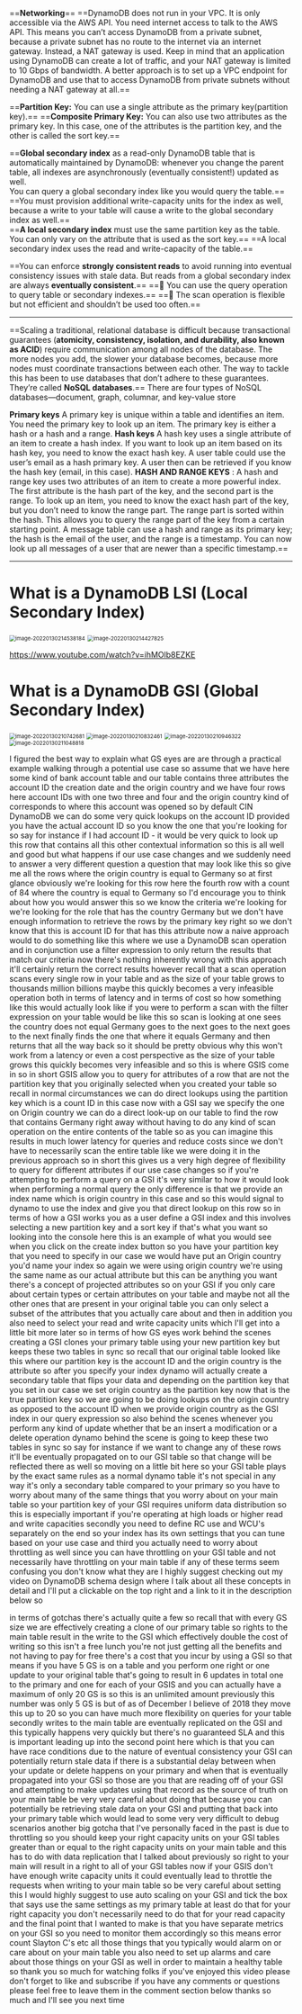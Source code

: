 ==**Networking**==
==DynamoDB does not run in your VPC. It is only accessible via the AWS API. You need internet access to talk to the AWS API. This means you can’t access DynamoDB from a private subnet, because a private subnet has no route to the internet via an internet gateway. Instead, a NAT gateway is used. Keep in mind that an application using DynamoDB can create a lot of traffic, and your NAT gateway is limited to 10 Gbps of bandwidth. A better approach is to set up a VPC endpoint for DynamoDB and use that to access DynamoDB from private subnets without needing a NAT gateway at all.== 

==**Partition Key:** You can use a single attribute as the primary key(partition key).== 
==**Composite Primary Key:** You can also use two attributes as the primary key. In this case, one of the attributes is the partition key, and the other is called the sort key.==  

==**Global secondary index** as a read-only DynamoDB table that is automatically maintained by DynamoDB: whenever you change the parent table, all indexes are asynchronously (eventually consistent!) updated as well.  
You can query a global secondary index like you would query the table.==  
==You must provision additional write-capacity units for the index as well, because a write to your table will cause a write to the global secondary index as well.==  
==**A local secondary index** must use the same partition key as the table. You can only vary on the attribute that is used as the sort key.== 
==A local secondary index uses the read and write-capacity of the table.==  

==You can enforce **strongly consistent reads** to avoid running into eventual consistency issues with stale data. But reads from a global secondary index are always **eventually consistent**.==
== You can use the query operation to query table or secondary indexes.==
== The scan operation is flexible but not efficient and shouldn’t be used too often.==  

------

==Scaling a traditional, relational database is difficult because transactional guarantees (**atomicity, consistency, isolation, and durability, also known as ACID**) require communication among all nodes of the database. The more nodes you add, the slower your database becomes, because more nodes must coordinate transactions between each other. The way to tackle this has been to use databases that don’t adhere to these guarantees. They’re called **NoSQL databases**.==
There are four types of NoSQL databases—document, graph, columnar, and key-value store  

**Primary keys**
A primary key is unique within a table and identifies an item. You need the primary key to look up an item. The primary key is either a hash or a hash and a range. 
**Hash keys** A hash key uses a single attribute of an item to create a hash index. If you want to look up an item based on its hash key, you need to know the exact hash key. A user table could use the user’s email as a hash primary key. A user then can be retrieved if you know the hash key (email, in this case).
**HASH AND RANGE KEYS** : A hash and range key uses two attributes of an item to create a more powerful index. The first attribute is the hash part of the key, and the second part is the range. To look up an item, you need to know the exact hash part of the key, but you don’t need to know the range part. The range part is sorted within the hash. This allows you to query the range part of the key from a certain starting point. A message table can use a hash and range as its primary key; the hash is the email of the user, and the range is a timestamp. You can now look up all messages of a user that are newer than a specific timestamp.==  

------

# What is a DynamoDB LSI (Local Secondary Index) 



<img src="DynamoDB.assets/image-20220130214538184.png" alt="image-20220130214538184" style="zoom:67%;" />



<img src="DynamoDB.assets/image-20220130214427825.png" alt="image-20220130214427825" style="zoom:67%;" />



https://www.youtube.com/watch?v=ihMOlb8EZKE

# What is a DynamoDB GSI (Global Secondary Index) 

<img src="DynamoDB.assets/image-20220130210742681.png" alt="image-20220130210742681" style="zoom:67%;" />


<img src="DynamoDB.assets/image-20220130210832461.png" alt="image-20220130210832461" style="zoom:67%;" />

<img src="DynamoDB.assets/image-20220130210946322.png" alt="image-20220130210946322" style="zoom: 67%;" />

<img src="DynamoDB.assets/image-20220130211048818.png" alt="image-20220130211048818" style="zoom:67%;" />

I figured the best way to explain what GS eyes are are through a practical example walking through a potential use case so assume that we have here some kind of bank account table and our table contains three attributes the account ID the creation date and the origin country and we have four rows here account IDs with one two three and four and the origin country kind of corresponds to where this account was opened so by default CIN DynamoDB we can do some very quick lookups on the account ID provided you have the actual account ID so you know the one that you're looking for so say for instance if I had account ID - it would be very quick to look up this row that contains all this other contextual information so this is all well and good but what happens if our use case changes and we suddenly need to answer a very different question a question that may look like this so give me all the rows where the origin country is equal to Germany so at first glance obviously we're looking for this row here the fourth row with a count of 84 where the country is equal to Germany so I'd encourage you to think about how you would answer this so we know the criteria we're looking for we're looking for the role that has the country Germany but we don't have enough information to retrieve the rows by the primary key right so we don't know that this is account ID for that has this attribute now a naive approach would to do something like this where we use a DynamoDB scan operation and in conjunction use a filter expression to only return the results that match our criteria now there's nothing inherently wrong with this approach it'll certainly return the correct results however recall that a scan operation scans every single row in your table and as the size of your table grows to thousands million billions maybe this quickly becomes a very infeasible operation both in terms of latency and in terms of cost so how something like this would actually look like if you were to perform a scan with the filter expression on your table would be like this so scan is looking at one sees the country does not equal Germany goes to the next goes to the next goes to the next finally finds the one that where it equals Germany and then returns that all the way back so it should be pretty obvious why this won't work from a latency or even a cost perspective as the size of your table grows this quickly becomes very infeasible and so this is where GSIS come in so in short GSIS allow you to query for attributes of a row that are not the partition key that you originally selected when you created your table so recall in normal circumstances we can do direct lookups using the partition key which is a count ID in this case now with a GSI say we specify the one on Origin country we can do a direct look-up on our table to find the row that contains Germany right away without having to do any kind of scan operation on the entire contents of the table so as you can imagine this results in much lower latency for queries and reduce costs since we don't have to necessarily scan the entire table like we were doing it in the previous approach so in short this gives us a very high degree of flexibility to query for different attributes if our use case changes so if you're attempting to perform a query on a GSI it's very similar to how it would look when performing a normal query the only difference is that we provide an index name which is origin country in this case and so this would signal to dynamo to use the index and give you that direct lookup on this row so in terms of how a GSI works you as a user define a GSI index and this involves selecting a new partition key and a sort key if that's what you want so looking into the console here this is an example of what you would see when you click on the create index button so you have your partition key that you need to specify in our case we would have put an Origin country you'd name your index so again we were using origin country we're using the same name as our actual attribute but this can be anything you want there's a concept of projected attributes so on your GSI if you only care about certain types or certain attributes on your table and maybe not all the other ones that are present in your original table you can only select a subset of the attributes that you actually care about and then in addition you also need to select your read and write capacity units which I'll get into a little bit more later so in terms of how GS eyes work behind the scenes creating a GSI clones your primary table using your new partition key but keeps these two tables in sync so recall that our original table looked like this where our partition key is the account ID and the origin country is the attribute so after you specify your index dynamo will actually create a secondary table that flips your data and depending on the partition key that you set in our case we set origin country as the partition key now that is the true partition key so we are going to be doing lookups on the origin country as opposed to the account ID when we provide origin country as the GSI index in our query expression so also behind the scenes whenever you perform any kind of update whether that be an insert a modification or a delete operation dynamo behind the scene is going to keep these two tables in sync so say for instance if we want to change any of these rows it'll be eventually propagated on to our GSI table so that change will be reflected there as well so moving on a little bit here so your GSI table plays by the exact same rules as a normal dynamo table it's not special in any way it's only a secondary table compared to your primary so you have to worry about many of the same things that you worry about on your main table so your partition key of your GSI requires uniform data distribution so this is especially important if you're operating at high loads or higher read and write capacities secondly you need to define RC use and WCU's separately on the end so your index has its own settings that you can tune based on your use case and third you actually need to worry about throttling as well since you can have throttling on your GSI table and not necessarily have throttling on your main table if any of these terms seem confusing you don't know what they are I highly suggest checking out my video on DynamoDB schema design where I talk about all these concepts in detail and I'll put a clickable on the top right and a link to it in the description below so 

in terms of gotchas there's actually quite a few so recall that with every GS size we are effectively creating a clone of our primary table so rights to the main table result in the write to the GSI which effectively double the cost of writing so this isn't a free lunch you're not just getting all the benefits and not having to pay for free there's a cost that you incur by using a GSI so that means if you have 5 GS is on a table and you perform one right or one update to your original table that's going to result in 6 updates in total one to the primary and one for each of your GSIS and you can actually have a maximum of only 20 GS is so this is an unlimited amount previously this number was only 5 GS is but of as of December I believe of 2018 they move this up to 20 so you can have much more flexibility on queries for your table secondly writes to the main table are eventually replicated on the GSI and this typically happens very quickly but there's no guaranteed SLA and this is important leading up into the second point here which is that you can have race conditions due to the nature of eventual consistency your GSI can potentially return stale data if there is a substantial delay between when your update or delete happens on your primary and when that is eventually propagated into your GSI so those are you that are reading off of your GSI and attempting to make updates using that record as the source of truth on your main table be very very careful about doing that because you can potentially be retrieving stale data on your GSI and putting that back into your primary table which would lead to some very very difficult to debug scenarios another big gotcha that I've personally faced in the past is due to throttling so you should keep your right capacity units on your GSI tables greater than or equal to the right capacity units on your main table and this has to do with data replication that I talked about previously so right to your main will result in a right to all of your GSI tables now if your GSIS don't have enough write capacity units it could eventually lead to throttle the requests when writing to your main table so be very careful about setting this I would highly suggest to use auto scaling on your GSI and tick the box that says use the same settings as my primary table at least do that for your right capacity you don't necessarily need to do that for your read capacity and the final point that I wanted to make is that you have separate metrics on your GSI so you need to monitor them accordingly so this means error count Slayton C's etc all those things that you typically would alarm on or care about on your main table you also need to set up alarms and care about those things on your GSI as well in order to maintain a healthy table so thank you so much for watching folks if you've enjoyed this video please don't forget to like and subscribe if you have any comments or questions please feel free to leave them in the comment section below thanks so much and I'll see you next time